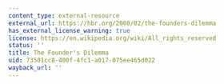 ```yaml
---
content_type: external-resource
external_url: https://hbr.org/2008/02/the-founders-dilemma
has_external_license_warning: true
license: https://en.wikipedia.org/wiki/All_rights_reserved
status: ''
title: The Founder's Dilemma
uid: 73501cc8-400f-4fc1-a017-075ee465d022
wayback_url: ''
---
```

